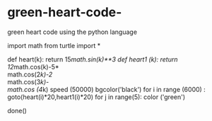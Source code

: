 # green-heart-code-
green heart code using the python language

import math
from turtle import *

def heart(k):
    return 15*math.sin(k)**3
def heart1 (k):
    return 12*math.cos(k)-5*\
       math.cos(2*k)-2*\
       math.cos(3*k)-\
       math.cos (4*k)
speed (50000)
bgcolor('black')
for i in range (6000) :
    goto(heart(i)*20,heart1(i)*20)
    for j in range(5):
        color ('green')

done()
